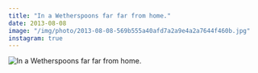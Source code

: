 ```yaml
---
title: "In a Wetherspoons far far from home."
date: 2013-08-08
image: "/img/photo/2013-08-08-569b555a40afd7a2a9e4a2a7644f460b.jpg"
instagram: true
---
```


![In a Wetherspoons far far from home.](/img/photo/2013-08-08-569b555a40afd7a2a9e4a2a7644f460b.jpg)
